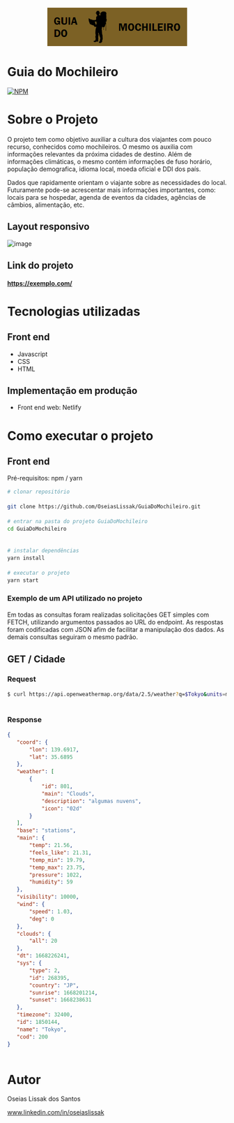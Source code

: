 <p align="center">
  <img width="321" height="88" src="assets/img/logo-mochileiro.PNG">
</p>

# Guia do Mochileiro
[![NPM](https://img.shields.io/npm/l/react)](https://github.com/OseiasLissak/GuiaDoMochileiro/blob/main/LICENSE) 

# Sobre o Projeto

#### 

O projeto tem como objetivo auxiliar a cultura dos viajantes 
com pouco recurso, conhecidos como mochileiros.
O mesmo os auxilia com informações relevantes da próxima cidades de destino.
Além de informações climáticas, o mesmo contém informações de fuso horário, população demografica, idioma local, moeda oficial e DDI dos país.

Dados que rapidamente orientam o viajante sobre as necessidades do local.
Futuramente pode-se acrescentar mais informações importantes, como: locais para se hospedar, agenda de eventos da cidades, agências de câmbios, alimentação, etc.
<h4>
  
## Layout responsivo
  
![image](https://user-images.githubusercontent.com/92828735/201259202-8ed53494-5389-4f07-9e09-9780ff6928e1.png)

## Link do projeto

#### <https://exemplo.com/>

# Tecnologias utilizadas
  
## Front end
- Javascript 
- CSS
- HTML
  
## Implementação em produção
- Front end web: Netlify
  
# Como executar o projeto

## Front end
Pré-requisitos: npm / yarn

```bash
# clonar repositório
  
git clone https://github.com/OseiasLissak/GuiaDoMochileiro.git

# entrar na pasta do projeto GuiaDoMochileiro
cd GuiaDoMochileiro


# instalar dependências
yarn install

# executar o projeto
yarn start
```  
  

### **Exemplo de um API utilizado no projeto** 

#### 
Em todas as consultas foram realizadas solicitações GET simples com FETCH, utilizando argumentos passados ao URL do endpoint.
As respostas foram codificadas com JSON afim de facilitar a manipulação dos dados.
As demais consultas seguiram o mesmo padrão.

## **GET / Cidade** 
  
### Request
  
 ```bash
$ curl https://api.openweathermap.org/data/2.5/weather?q=$Tokyo&units=metric&appid=${apiKeyWeather}&lang=pt_br
  
```  

### Response
  
 ```json
{
    "coord": {
        "lon": 139.6917,
        "lat": 35.6895
    },
    "weather": [
        {
            "id": 801,
            "main": "Clouds",
            "description": "algumas nuvens",
            "icon": "02d"
        }
    ],
    "base": "stations",
    "main": {
        "temp": 21.56,
        "feels_like": 21.31,
        "temp_min": 19.79,
        "temp_max": 23.75,
        "pressure": 1022,
        "humidity": 59
    },
    "visibility": 10000,
    "wind": {
        "speed": 1.03,
        "deg": 0
    },
    "clouds": {
        "all": 20
    },
    "dt": 1668226241,
    "sys": {
        "type": 2,
        "id": 268395,
        "country": "JP",
        "sunrise": 1668201214,
        "sunset": 1668238631
    },
    "timezone": 32400,
    "id": 1850144,
    "name": "Tokyo",
    "cod": 200
}
  
```  
  
# Autor
  
Oseias Lissak dos Santos
  
www.linkedin.com/in/oseiaslissak


